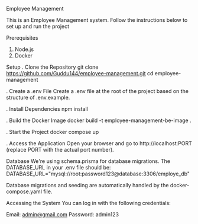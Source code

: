 Employee Management	

This is an Employee Management system. Follow the instructions below to set up and run the project

Prerequisites
1) Node.js
2) Docker

Setup
. Clone the Repository
	git clone https://github.com/Guddu144/employee-management.git
	cd employee-management

. Create a .env File
	Create a .env file at the root of the project based on the structure of .env.example.

. Install Dependencies
	npm install

. Build the Docker Image
	docker build -t employee-management-be-image .

.	Start the Project
	docker compose up

.	Access the Application
	Open your browser and go to http://localhost:PORT (replace PORT with the actual port number).

Database
We're using schema.prisma for database migrations. The DATABASE_URL in your .env file should be:
DATABASE_URL="mysql://root:password123@database:3306/employe_db"

Database migrations and seeding are automatically handled by the docker-compose.yaml file.

Accessing the System
You can log in with the following credentials:

Email: admin@gmail.com
Password: admin123

